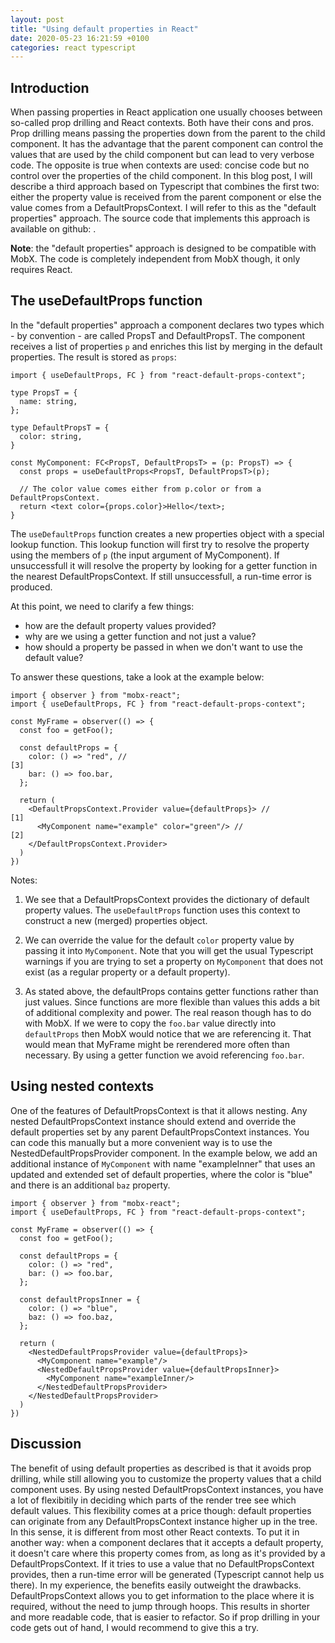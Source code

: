 ```yaml
---
layout: post
title: "Using default properties in React"
date: 2020-05-23 16:21:59 +0100
categories: react typescript
---
```


## Introduction

When passing properties in React application one usually chooses between so-called prop drilling and React contexts. Both have their cons and pros. Prop drilling means passing the properties down from the parent to the child component. It has the advantage that the parent component can control the values that are used by the child component but can lead to very verbose code. The opposite is true when contexts are used: concise code but no control over the properties of the child component. In this blog post, I will describe a third approach based on Typescript that combines the first two: either the property value is received from the parent component or else the value comes from a DefaultPropsContext. I will refer to this as the "default properties" approach. The source code that implements this approach is available on github: <url here>.

**Note**: the "default properties" approach is designed to be compatible with MobX. The code is completely independent from MobX though, it only requires React.

## The useDefaultProps function

In the "default properties" approach a component declares two types which - by convention - are called PropsT and DefaultPropsT. The component receives a list of properties `p` and enriches this list by merging in the default properties. The result is stored as `props`:

```
import { useDefaultProps, FC } from "react-default-props-context";

type PropsT = {
  name: string,
};

type DefaultPropsT = {
  color: string,
}

const MyComponent: FC<PropsT, DefaultPropsT> = (p: PropsT) => {
  const props = useDefaultProps<PropsT, DefaultPropsT>(p);

  // The color value comes either from p.color or from a DefaultPropsContext.
  return <text color={props.color}>Hello</text>;
}
```

The `useDefaultProps` function creates a new properties object with a special lookup function. This lookup function will first try to resolve the property using the members of `p` (the input argument of MyComponent). If unsuccessfull it will resolve the property by looking for a getter function in the nearest DefaultPropsContext. If still unsuccessfull, a run-time error is produced.

At this point, we need to clarify a few things:

- how are the default property values provided?
- why are we using a getter function and not just a value?
- how should a property be passed in when we don't want to use the default value?

To answer these questions, take a look at the example below:

```
import { observer } from "mobx-react";
import { useDefaultProps, FC } from "react-default-props-context";

const MyFrame = observer(() => {
  const foo = getFoo();

  const defaultProps = {
    color: () => "red", //                                            [3]
    bar: () => foo.bar,
  };

  return (
    <DefaultPropsContext.Provider value={defaultProps}> //            [1]
      <MyComponent name="example" color="green"/> //                  [2]
    </DefaultPropsContext.Provider>
  )
})
```

Notes:

1. We see that a DefaultPropsContext provides the dictionary of default property values. The
   `useDefaultProps` function uses this context to construct a new (merged) properties object.
2. We can override the value for the default `color` property value by passing it into `MyComponent`.
   Note that you will get the usual Typescript warnings if you are trying to set a property on `MyComponent`
   that does not exist (as a regular property or a default property).

3. As stated above, the defaultProps contains getter functions rather than just values. Since functions are more flexible than values this
   adds a bit of additional complexity and power. The real reason though has to do with MobX. If we were to copy the `foo.bar` value
   directly into `defaultProps` then MobX would notice that we are referencing it. That would mean that MyFrame might be rerendered more
   often than necessary. By using a getter function we avoid referencing `foo.bar`.

## Using nested contexts

One of the features of DefaultPropsContext is that it allows nesting. Any nested DefaultPropsContext instance should extend and override the default properties set by any parent DefaultPropsContext instances. You can code this manually but a more convenient way is to use the NestedDefaultPropsProvider component. In the example below, we add an additional instance of `MyComponent` with name "exampleInner"
that uses an updated and extended set of default properties, where the color is "blue" and there is an additional `baz` property.

```
import { observer } from "mobx-react";
import { useDefaultProps, FC } from "react-default-props-context";

const MyFrame = observer(() => {
  const foo = getFoo();

  const defaultProps = {
    color: () => "red",
    bar: () => foo.bar,
  };

  const defaultPropsInner = {
    color: () => "blue",
    baz: () => foo.baz,
  };

  return (
    <NestedDefaultPropsProvider value={defaultProps}>
      <MyComponent name="example"/>
      <NestedDefaultPropsProvider value={defaultPropsInner}>
        <MyComponent name="exampleInner/>
      </NestedDefaultPropsProvider>
    </NestedDefaultPropsProvider>
  )
})
```

## Discussion

The benefit of using default properties as described is that it avoids prop drilling, while still allowing you to customize the property
values that a child component uses. By using nested DefaultPropsContext instances, you have a lot of flexibitily in deciding which parts
of the render tree see which default values.
This flexibility comes at a price though: default properties can originate from any DefaultPropsContext instance higher up in the tree.
In this sense, it is different from most other React contexts. To put it in another way: when a component declares that it accepts a
default property, it doesn't care where this property comes from, as long as it's provided by a DefaultPropsContext. If it tries to use a
value that no DefaultPropsContext provides, then a run-time error will be generated (Typescript cannot help us there).
In my experience, the benefits easily outweight the drawbacks. DefaultPropsContext allows you to get information to the place where it is
required, without the need to jump through hoops. This results in shorter and more readable code, that is easier to refactor. So if prop
drilling in your code gets out of hand, I would recommend to give this a try.
